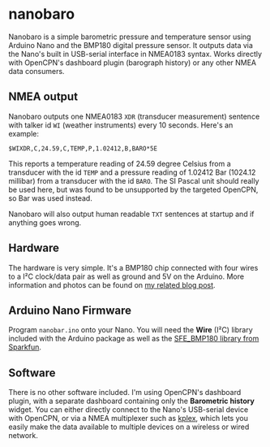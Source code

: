 # nanobaro

Nanobaro is a simple barometric pressure and temperature sensor using Arduino Nano and the BMP180 digital pressure sensor. It outputs data via the Nano's built in USB-serial interface in NMEA0183 syntax. Works directly with OpenCPN's dashboard plugin (barograph history) or any other NMEA data consumers.

## NMEA output

Nanobaro outputs one NMEA0183 `XDR` (transducer measurement) sentence with talker id `WI` (weather instruments) every 10 seconds. Here's an example:

    $WIXDR,C,24.59,C,TEMP,P,1.02412,B,BARO*5E

This reports a temperature reading of 24.59 degree Celsius from a transducer with the id `TEMP` and a pressure reading of 1.02412 Bar (1024.12 millibar) from a transducer with the id `BARO`. The SI Pascal unit should really be used here, but was found to be unsupported by the targeted OpenCPN, so Bar was used instead.

Nanobaro will also output human readable `TXT` sentences at startup and if anything goes wrong.

## Hardware

The hardware is very simple. It's a BMP180 chip connected with four wires to a I²C clock/data pair as well as ground and 5V on the Arduino. More information and photos can be found on [my related blog post](https://sdfjkl.org/blog/2017-08-09-nanobaro/).

## Arduino Nano Firmware

Program `nanobar.ino` onto your Nano. You will need the **Wire** (I²C) library included with the Arduino package as well as the [SFE_BMP180 library from Sparkfun](https://github.com/sparkfun/BMP180_Breakout).

## Software

There is no other software included. I'm using OpenCPN's dashboard plugin, with a separate dashboard containing only the **Barometric history** widget. You can either directly connect to the Nano's USB-serial device with OpenCPN, or via a NMEA multiplexer such as [kplex](http://www.stripydog.com/kplex/), which lets you easily make the data available to multiple devices on a wireless or wired network.